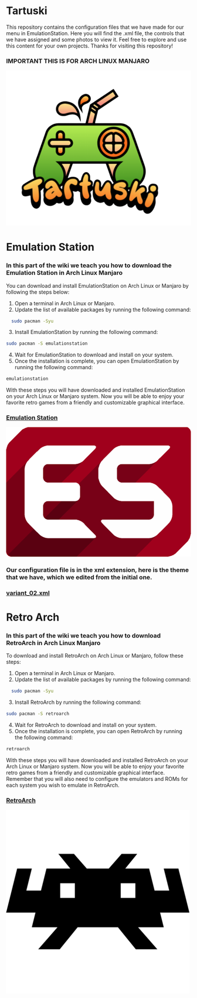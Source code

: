 # Tartuski

This repository contains the configuration files that we have made for our menu in EmulationStation. Here you will find the .xml file, the controls that we have assigned and some photos to view it. Feel free to explore and use this content for your own projects. Thanks for visiting this repository!

### IMPORTANT THIS IS FOR ARCH LINUX MANJARO

<p align="center">
  <img src="logo.png" />
</p>



# Emulation Station 

### In this part of the wiki we teach you how to download the Emulation Station in Arch Linux Manjaro

You can download and install EmulationStation on Arch Linux or Manjaro by following the steps below:

1. Open a terminal in Arch Linux or Manjaro. 
2. Update the list of available packages by running the following command:    
````bash
  sudo pacman -Syu
````
3. Install EmulationStation by running the following command:     
````bash
sudo pacman -S emulationstation
````
4. Wait for EmulationStation to download and install on your system.
5. Once the installation is complete, you can open EmulationStation by running the following command:     
````bash
emulationstation
````
With these steps you will have downloaded and installed EmulationStation on your Arch Linux or Manjaro system. Now you will be able to enjoy your favorite retro games from a friendly and customizable graphical interface.

### <a href=https://github.com/TartuskiJose/Tartuski/wiki/Emulation-Station>Emulation Station</a>

<img src="Icons/EM.png" />

### Our configuration file is in the xml extension, here is the theme that we have, which we edited from the initial one.

### <a href=https://github.com/TartuskiJose/Tartuski/blob/main/variant_02.xml>variant_02.xml</a>

# Retro Arch

### In this part of the wiki we teach you how to download RetroArch in Arch Linux Manjaro

To download and install RetroArch on Arch Linux or Manjaro, follow these steps:

1. Open a terminal in Arch Linux or Manjaro.
2. Update the list of available packages by running the following command:
````bash
  sudo pacman -Syu
````
3. Install RetroArch by running the following command:
````bash
sudo pacman -S retroarch
````
4. Wait for RetroArch to download and install on your system.
5. Once the installation is complete, you can open RetroArch by running the following command:
````bash
retroarch
````
With these steps you will have downloaded and installed RetroArch on your Arch Linux or Manjaro system. Now you will be able to enjoy your favorite retro games from a friendly and customizable graphical interface. Remember that you will also need to configure the emulators and ROMs for each system you wish to emulate in RetroArch.

### <a href=https://github.com/TartuskiJose/Tartuski/wiki/RetroArch>RetroArch</a>

<img src="Icons/Retroarch.png" width=500 height=500 />
